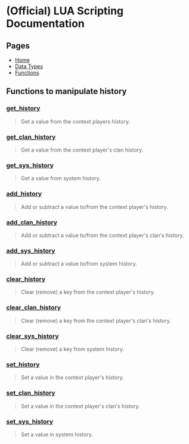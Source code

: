 
# (Official) LUA Scripting Documentation

## Pages
- [Home](../../index)
- [Data Types](../data-types)
- [Functions](../functions)

## Functions to manipulate history

### [get_history](history/get_history)
> Get a value from the context players history.
### [get_clan_history](history/get_clan_history)
> Get a value from the context player's clan history.
### [get_sys_history](history/get_sys_history)
> Get a value from system history.
### [add_history](history/add_history)
> Add or subtract a value to/from the context player's history.
### [add_clan_history](history/add_clan_history)
> Add or subtract a value to/from the context player's clan's history.
### [add_sys_history](history/add_sys_history)
> Add or subtract a value to/from system history.
### [clear_history](history/clear_history)
> Clear (remove) a key from the context player's history.
### [clear_clan_history](history/clear_clan_history)
> Clear (remove) a key from the context player's clan's history.
### [clear_sys_history](history/clear_sys_history)
> Clear (remove) a key from system history.
### [set_history](history/set_history)
> Set a value in the context player's history.
### [set_clan_history](history/set_clan_history)
> Set a value in the context player's clan's history.
### [set_sys_history](history/set_sys_history)
> Set a value in system history.
